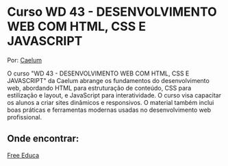 # Curso WD 43 - DESENVOLVIMENTO WEB COM HTML, CSS E JAVASCRIPT

Por: [Caelum](https://www.academia.edu/41717498/CURSO_WD_43_DESENVOLVIMENTO_WEB_COM_HTML_CSS_E_JAVASCRIPT)

O curso "WD 43 - DESENVOLVIMENTO WEB COM HTML, CSS E JAVASCRIPT" da Caelum abrange os fundamentos do desenvolvimento web, abordando HTML para estruturação de conteúdo, CSS para estilização e layout, e JavaScript para interatividade. O curso visa capacitar os alunos a criar sites dinâmicos e responsivos. O material também inclui boas práticas e ferramentas modernas usadas no desenvolvimento web profissional.

## Onde encontrar:
[Free Educa](https://github.com/free-educa/books/tree/main)
